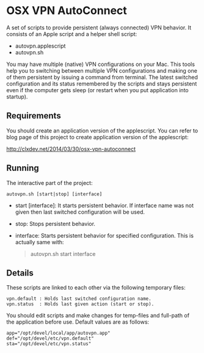 # OSX VPN AutoConnect
A set of scripts to provide persistent (always connected) VPN behavior. It consists of an Apple script and a helper shell script:

* autovpn.applescript
* autovpn.sh

You may have multiple (native) VPN configurations on your Mac. This tools
help you to switching between multiple VPN configurations and making one of
them persistent by issuing a command from terminal. The latest switched
configuration and its status remembered by the scripts and stays persistent
even if the computer gets sleep (or restart when you put application into startup).

## Requirements
You should create an application version of the applescript. You can refer
to blog page of this project to create application version of the applescript:

http://clxdev.net/2014/03/30/osx-vpn-autoconnect

## Running
The interactive part of the project:

	autovpn.sh [start|stop] [interface]

* start [interface]:
It starts persistent behavior. If interface name was not given then last switched configuration will be used.

* stop:
Stops persistent behavior. 

* interface:
Starts persistent behavior for specified configuration. This is actually same with:

	> autovpn.sh start interface

## Details
These scripts are linked to each other via the following temporary files:

	vpn.default : Holds last switched configuration name.
	vpn.status  : Holds last given action (start or stop).

You should edit scripts and make changes for temp-files and full-path of the application before use. Default values are as follows:

	app="/opt/devel/local/app/autovpn.app"
	def="/opt/devel/etc/vpn.default"
	sta="/opt/devel/etc/vpn.status"

